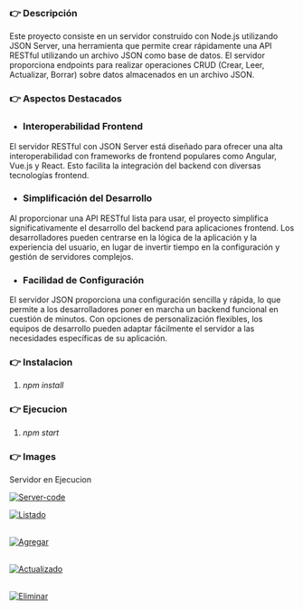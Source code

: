 ### 👉 Descripción

Este proyecto consiste en un servidor construido con Node.js utilizando JSON Server, una herramienta que permite crear rápidamente una API RESTful utilizando un archivo JSON como base de datos. El servidor proporciona endpoints para realizar operaciones CRUD (Crear, Leer, Actualizar, Borrar) sobre datos almacenados en un archivo JSON.

### 👉 Aspectos Destacados
+ ### Interoperabilidad Frontend
El servidor RESTful con JSON Server está diseñado para ofrecer una alta interoperabilidad con frameworks de frontend populares como Angular, Vue.js y React. Esto facilita la integración del backend con diversas tecnologías frontend.

+ ### Simplificación del Desarrollo
Al proporcionar una API RESTful lista para usar, el proyecto simplifica significativamente el desarrollo del backend para aplicaciones frontend. Los desarrolladores pueden centrarse en la lógica de la aplicación y la experiencia del usuario, en lugar de invertir tiempo en la configuración y gestión de servidores complejos.

+ ### Facilidad de Configuración
El servidor JSON proporciona una configuración sencilla y rápida, lo que permite a los desarrolladores poner en marcha un backend funcional en cuestión de minutos. Con opciones de personalización flexibles, los equipos de desarrollo pueden adaptar fácilmente el servidor a las necesidades específicas de su aplicación.

### 👉 Instalacion

1. *npm install*

### 👉 Ejecucion

1. *npm start*

### 👉 Images

Servidor en Ejecucion

<a href='https://postimg.cc/8jZcSxgZ' target='_blank'><img src='https://i.postimg.cc/8jZcSxgZ/Server-code.png' border='0' alt='Server-code'/></a>

<a href="https://postimg.cc/CZZftm3R" target="_blank"><img src="https://i.postimg.cc/CZZftm3R/Listado.png" alt="Listado"/></a><br/><br/>

<a href="https://postimg.cc/jDSf6svQ" target="_blank"><img src="https://i.postimg.cc/jDSf6svQ/Agregar.png" alt="Agregar"/></a><br/><br/>

<a href="https://postimg.cc/BXsH65Kz" target="_blank"><img src="https://i.postimg.cc/BXsH65Kz/Actualizado.png" alt="Actualizado"/></a><br/><br/>

<a href="https://postimg.cc/Mn3QdhFk" target="_blank"><img src="https://i.postimg.cc/Mn3QdhFk/Eliminar.png" alt="Eliminar"/></a><br/><br/>

